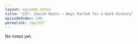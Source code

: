 ```yaml
---
layout: episode_notes
title: "237: Jewish Roots — Ways Parted for a Dark History"
episodeIndex: 240
permalink: /ep/237
---
```

No notes yet.
